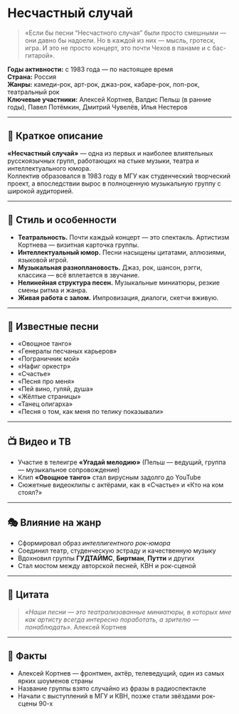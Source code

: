 # Несчастный случай

> «Если бы песни “Несчастного случая” были просто смешными — они давно бы надоели. Но в каждой из них — мысль, гротеск, игра. И это не просто концерт, это почти Чехов в панаме и с бас-гитарой».

**Годы активности:** с 1983 года — по настоящее время  
**Страна:** Россия  
**Жанры:** камеди-рок, арт-рок, джаз-рок, кабаре-рок, поп-рок, театральный рок  
**Ключевые участники:** Алексей Кортнев, Валдис Пельш (в ранние годы), Павел Потёмкин, Дмитрий Чувелёв, Илья Нестеров

---

## 📖 Краткое описание

**«Несчастный случай»** — одна из первых и наиболее влиятельных русскоязычных групп, работающих на стыке музыки, театра и интеллектуального юмора.  
Коллектив образовался в 1983 году в МГУ как студенческий творческий проект, а впоследствии вырос в полноценную музыкальную группу с широкой аудиторией.

---

## 🧠 Стиль и особенности

- **Театральность.** Почти каждый концерт — это спектакль. Артистизм Кортнева — визитная карточка группы.  
- **Интеллектуальный юмор.** Песни насыщены цитатами, аллюзиями, языковой игрой.  
- **Музыкальная разноплановость.** Джаз, рок, шансон, рэгги, классика — всё вплетается в звучание.  
- **Нелинейная структура песен.** Музыкальные миниатюры, резкие смены ритма и жанра.  
- **Живая работа с залом.** Импровизация, диалоги, скетчи вживую.

---

## 🎵 Известные песни

- «Овощное танго»  
- «Генералы песчаных карьеров»  
- «Пограничник мой»  
- «Нафиг оркестр»  
- «Счастье»  
- «Песня про меня»  
- «Пей вино, гуляй, душа»  
- «Жёлтые страницы»  
- «Танец олигарха»  
- «Песня о том, как меня по телику показывали»

---

## 📺 Видео и ТВ

- Участие в телеигре **«Угадай мелодию»** (Пельш — ведущий, группа — музыкальное сопровождение)  
- Клип **«Овощное танго»** стал вирусным задолго до YouTube  
- Сюжетные видеоклипы с актёрами, как в «Счастье» и «Кто на ком стоял?»

---

## 🎭 Влияние на жанр

- Сформировал образ *интеллигентного рок-юмора*  
- Соединил театр, студенческую эстраду и качественную музыку  
- Вдохновил группы **ГУДТАЙМС**, **Биртман**, **Путти** и других  
- Стал мостом между авторской песней, КВН и рок-сценой

---

## 💬 Цитата

> *«Наши песни — это театрализованные миниатюры, в которых мне как артисту всегда интересно поработать, а зрителю — понаблюдать».*
Алексей Кортнев
---

## 🧩 Факты

- Алексей Кортнев — фронтмен, актёр, телеведущий, один из самых ярких шоуменов страны  
- Название группы взято случайно из фразы в радиоспектакле  
- Начали с выступлений в МГУ и КВН, позже стали звёздами рок-сцены 90-х
